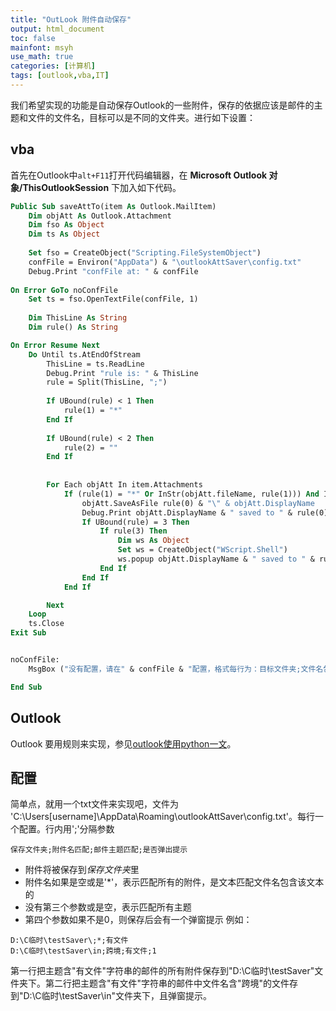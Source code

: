 ```yaml
---
title: "OutLook 附件自动保存"
output: html_document
toc: false
mainfont: msyh
use_math: true
categories: [计算机]
tags: [outlook,vba,IT]
---
```

<meta http-equiv='Content-Type' content='text/html; charset=utf-8' />

我们希望实现的功能是自动保存Outlook的一些附件，保存的依据应该是邮件的主题和文件的文件名，目标可以是不同的文件夹。进行如下设置：

## vba
首先在Outlook中`alt+F11`打开代码编辑器，在 **Microsoft Outlook 对象/ThisOutlookSession** 下加入如下代码。
``` vb
Public Sub saveAttTo(item As Outlook.MailItem)
    Dim objAtt As Outlook.Attachment
    Dim fso As Object
    Dim ts As Object
    
    Set fso = CreateObject("Scripting.FileSystemObject")
    confFile = Environ("AppData") & "\outlookAttSaver\config.txt"
    Debug.Print "confFile at: " & confFile
    
On Error GoTo noConfFile
    Set ts = fso.OpenTextFile(confFile, 1)
    
    Dim ThisLine As String
    Dim rule() As String

On Error Resume Next
    Do Until ts.AtEndOfStream
        ThisLine = ts.ReadLine
        Debug.Print "rule is: " & ThisLine
        rule = Split(ThisLine, ";")
        
        If UBound(rule) < 1 Then
            rule(1) = "*"
        End If
        
        If UBound(rule) < 2 Then
            rule(2) = ""
        End If
        
        
        For Each objAtt In item.Attachments
            If (rule(1) = "*" Or InStr(objAtt.fileName, rule(1))) And InStr(item.subject, rule(2)) Then
                objAtt.SaveAsFile rule(0) & "\" & objAtt.DisplayName
                Debug.Print objAtt.DisplayName & " saved to " & rule(0)
                If UBound(rule) = 3 Then
                    If rule(3) Then
                        Dim ws As Object
                        Set ws = CreateObject("WScript.Shell")
                        ws.popup objAtt.DisplayName & " saved to " & rule(0), 3, "Outllook 附件保存"
                    End If
                End If
            End If

        Next
    Loop
    ts.Close
Exit Sub


noConfFile:
    MsgBox ("没有配置，请在" & confFile & "配置，格式每行为：目标文件夹;文件名包含|*;主题包含 或 空")

End Sub
```

## Outlook
Outlook 要用规则来实现，参见[outlook使用python一文](./outlook-python.md#Outlookrule)。

## 配置
简单点，就用一个txt文件来实现吧，文件为 'C:\Users\[username]\AppData\Roaming\outlookAttSaver\config.txt'。每行一个配置。行内用';'分隔参数
```
保存文件夹;附件名匹配;邮件主题匹配;是否弹出提示
```
* 附件将被保存到*保存文件夹*里
* 附件名如果是空或是'*'，表示匹配所有的附件，是文本匹配文件名包含该文本的
* 没有第三个参数或是空，表示匹配所有主题
* 第四个参数如果不是0，则保存后会有一个弹窗提示
例如：
```
D:\C临时\testSaver\;*;有文件
D:\C临时\testSaver\in;跨境;有文件;1
```
第一行把主题含"有文件"字符串的邮件的所有附件保存到"D:\C临时\testSaver\"文件夹下。第二行把主题含"有文件"字符串的邮件中文件名含"跨境"的文件存到"D:\C临时\testSaver\in"文件夹下，且弹窗提示。
